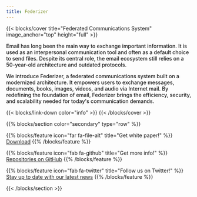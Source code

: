 ```yaml
---
title: Federizer
---
```


{{< blocks/cover title="Federated Communications System" image_anchor="top" height="full" >}}
<!-- <a class="btn btn-lg btn-primary me-3 mb-4" href="/docs/">
  Learn More <i class="fas fa-arrow-alt-circle-right ms-2"></i>
</a> -->
<!-- <a class="btn btn-lg btn-secondary me-3 mb-4" href="https://github.com/google/docsy-example">
  Download <i class="fab fa-github ms-2 "></i>
</a> -->
<!-- <p class="lead mt-5">Porridge temperature assessment &mdash; in the cloud!</p> -->
<p class="lead mt-5 text-center" style="font-weight: 500">
  Email has long been the main way to exchange important information. It is used as an interpersonal communication tool and often as a default choice to send files. Despite its central role, the email ecosystem still relies on a 50-year-old architecture and outdated protocols.
</p>
<p class="lead mt-5 text-center" style="font-weight: 500">
  We introduce Federizer, a federated communications system built on a modernized architecture. It empowers users to exchange messages, documents, books, images, videos, and audio via Internet mail. By redefining the foundation of email, Federizer brings the efficiency, security, and scalability needed for today's communication demands.
</p>
{{< blocks/link-down color="info" >}}
{{< /blocks/cover >}}

{{% blocks/section color="secondary" type="row" %}}

{{% blocks/feature icon="far fa-file-alt" title="Get white paper!" %}}
<a href="https://github.com/cargomail-org/cargomail/raw/main/whitepaper/Cargomail.pdf">Download</a>
{{% /blocks/feature %}}

{{% blocks/feature icon="fab fa-github" title="Get more info!" %}}
<a href="https://github.com/federizer">Repositories on GitHub</a>
{{% /blocks/feature %}}

{{% blocks/feature icon="fab fa-twitter" title="Follow us on Twitter!" %}}
<a href="https://twitter.com/federizer">Stay up to date with our latest news</a>
{{% /blocks/feature %}}

{{< /blocks/section >}}


<!-- {{% blocks/lead color="primary" %}}
Federizer provides a single web UI providing visibility into porridge
temperature, chair size, and bed softness metrics! You can even find out who's
been eating **your** porridge.

(Sadly, Federizer isn't a real project, but you can use this site as an example
to create your own real websites with [Docsy](https://docsy.dev))
{{% /blocks/lead %}}


{{% blocks/section color="dark" type="row" %}}
{{% blocks/feature icon="fa-lightbulb" title="New chair metrics!" %}}
The Federizer UI now shows chair size metrics by default.

Please follow this space for updates!
{{% /blocks/feature %}}


{{% blocks/feature icon="fab fa-github" title="Contributions welcome!" url="https://github.com/google/docsy-example" %}}
We do a [Pull Request](https://github.com/google/docsy-example/pulls) contributions workflow on **GitHub**. New users are always welcome!
{{% /blocks/feature %}}


{{% blocks/feature icon="fab fa-twitter" title="Follow us on Twitter!" url="https://twitter.com/docsydocs" %}}
For announcement of latest features etc.
{{% /blocks/feature %}}


{{% /blocks/section %}}


{{% blocks/section %}}
This is the second section
{.h1 .text-center}
{{% /blocks/section %}}


{{% blocks/section type="row" %}}

{{% blocks/feature icon="fab fa-app-store-ios" title="Download **from AppStore**" %}}
Get the Federizer app!
{{% /blocks/feature %}}

{{% blocks/feature icon="fab fa-github" title="Contributions welcome!"
    url="https://github.com/google/docsy-example" %}}
We do a [Pull Request](https://github.com/google/docsy-example/pulls)
contributions workflow on **GitHub**. New users are always welcome!
{{% /blocks/feature %}}

{{% blocks/feature icon="fab fa-twitter" title="Follow us on Twitter!"
    url="https://twitter.com/GoHugoIO" %}}
For announcement of latest features etc.
{{% /blocks/feature %}}

{{% /blocks/section %}}


{{% blocks/section %}}
This is the another section
{.h1 .text-center}
{{% /blocks/section %}} -->